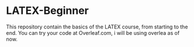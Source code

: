 # LATEX-Beginner

This repository contain the basics of the LATEX course, from starting to the end. You can try your code at Overleaf.com, i will be using overlea as of now.
